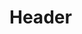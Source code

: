 <!-- TITLE: Spell: Vow Of Vehemence -->
<!-- SUBTITLE: Sacrifice half of your healing ability to greatly boost your melee abilities. -->

# Header